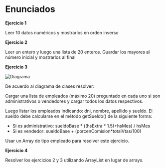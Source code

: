 # Enunciados

**Ejercicio 1**

Leer 10 datos numéricos y mostrarlos en orden inverso

**Ejercicio 2**

Leer un entero y luego una lista de 20 enteros. Guardar los mayores al número inicial y mostrarlos al final  

**Ejercicio 3**

![Diagrama](./img/Ej03-DiagramaClases.png)

De acuerdo al diagrama de clases resolver:

Cargar una lista de empleados (máximo 20) preguntado en cada uno si son administrativos o vendedores y cargar todos los datos respectivos.

Luego listar los empleados indicando: dni, nombre, apellido y sueldo.
El sueldo debe calcularse en el método getSueldo() de la siguiente forma:
* Si es administrativo: sueldoBase \* ((hsExtra \* 1.5)+hsMes) / hsMes
* Si es vendedor: sueldoBase + (porcenComision\*totalVtas/100)

Usar un Array de tipo empleado para resolver este ejercicio.


**Ejercicio 4**

Resolver los ejercicios 2 y 3 utilizando ArrayList en lugar de arrays.
